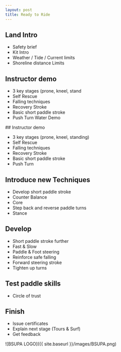 ```yaml
---
layout: post
title: Ready to Ride
---
```


## Land Intro
- Safety brief
- Kit Intro
- Weather / Tide / Current limits
- Shoreline distance Limits

## Instructor demo
- 3 key stages (prone, kneel, stand
- Self Rescue
- Falling techniques
- Recovery Stroke
- Basic short paddle stroke
- Push Turn	Water Demo

## Instructor demo
- 3 key stages (prone, kneel, standing)
- Self Rescue
- Falling techniques
- Recovery Stroke
- Basic short paddle stroke
- Push Turn

## Introduce new Techniques
- Develop short paddle stroke
- Counter Balance
- Core
- Step back and reverse paddle turns
- Stance

## Develop
- Short paddle stroke further
- Fast & Slow
- Paddle & Foot steering
- Reinforce safe falling
- Forward steering stroke
- Tighten up turns

## Test paddle skills
-    Circle of trust

## Finish
- Issue certificates
- Explain next stage (Tours & Surf)
- Get feedback


![BSUPA LOGO]({{ site.baseurl }}/images/BSUPA.png)
